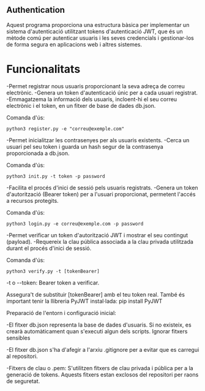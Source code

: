 ## Authentication

Aquest programa proporciona una estructura bàsica per implementar un sistema d'autenticació utilitzant tokens d'autenticació JWT, que és un mètode comú per autenticar usuaris i les seves credencials i gestionar-los de forma segura en aplicacions web i altres sistemes. 

# Funcionalitats

-Permet registrar nous usuaris proporcionant la seva adreça de correu electrònic.
-Genera un token d'autenticació únic per a cada usuari registrat.
-Emmagatzema la informació dels usuaris, incloent-hi el seu correu electrònic i el token, en un fitxer de base de dades db.json.

Comanda d'ús:

``python3 register.py -e "correu@exemple.com"``

-Permet inicialitzar les contrasenyes per als usuaris existents.
-Cerca un usuari pel seu token i guarda un hash segur de la contrasenya proporcionada a db.json.

Comanda d'ús:

``python3 init.py -t token -p password``

-Facilita el procés d'inici de sessió pels usuaris registrats.
-Genera un token d'autorització (Bearer token) per a l'usuari proporcionat, permetent l'accés a recursos protegits.

Comanda d'ús:

``python3 login.py -e correu@exemple.com -p password``

-Permet verificar un token d'autorització JWT i mostrar el seu contingut (payload).
-Requereix la clau pública associada a la clau privada utilitzada durant el procés d'inici de sessió.

Comanda d'ús:

``python3 verify.py -t [tokenBearer]``

-t o --token: Bearer token a verificar.

Assegura't de substituir [tokenBearer] amb el teu token real. També és important tenir la llibreria PyJWT instal·lada: pip install PyJWT

Preparació de l'entorn i configuració inicial:

-El fitxer db.json representa la base de dades d'usuaris. Si no existeix, es crearà automàticament quan s'executi algun dels scripts. Ignorar fitxers sensibles

-El fitxer db.json s'ha d'afegir a l'arxiu .gitignore per a evitar que es carregui al repositori.

-Fitxers de clau o .pem: S'utilitzen fitxers de clau privada i pública per a la generació de tokens. Aquests fitxers estan exclosos del repositori per raons de seguretat.


